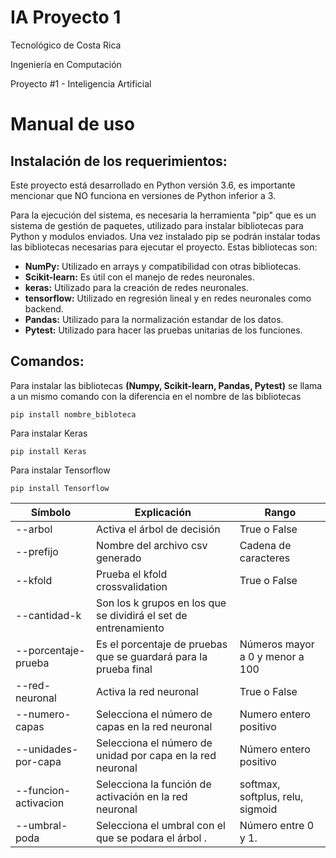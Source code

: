 # IA Proyecto 1

Tecnológico de Costa Rica

Ingeniería en Computación

Proyecto #1 - Inteligencia Artificial

# Manual de uso

## Instalación  de los requerimientos:
Este proyecto está desarrollado en Python versión 3.6, es importante mencionar que  NO funciona en versiones de Python inferior a 3.

Para la ejecución del sistema, es necesaria la herramienta "pip" que es un sistema de gestión de paquetes, utilizado para instalar bibliotecas para Python y modulos enviados. Una vez instalado pip se podrán instalar todas las bibliotecas necesarias para ejecutar el proyecto. Estas bibliotecas son:

* **NumPy:** Utilizado en arrays y compatibilidad con otras bibliotecas.
* **Scikit-learn:** Es útil con el manejo de redes neuronales.
* **keras:** Utilizado para la creación de redes neuronales.
* **tensorflow:** Utilizado en regresión lineal y en redes neuronales como backend.
* **Pandas:** Utilizado para la normalización estandar de los datos.
* **Pytest:** Utilizado para hacer las pruebas unitarias de los funciones.

## Comandos:

Para instalar las bibliotecas **(Numpy, Scikit-learn, Pandas, Pytest)** se llama a un mismo comando con la diferencia en el nombre de las bibliotecas

    pip install nombre_bibloteca

 Para instalar Keras
 
    pip install Keras

Para instalar Tensorflow

    pip install Tensorflow

| Símbolo               	| Explicación                | Rango                                            |
|-------------------------	|--------------------------------------------------------------	|----------------------------------------------------	|
| --arbol               	| Activa el árbol de decisión                                                                                   	| True o False                                                                                        	|
| --prefijo             	| Nombre del archivo csv generado                                     	| Cadena de caracteres                                                                                          	|
| --kfold               	| Prueba el kfold crossvalidation                                                	| True o False                     	| Número entero positivo                                                                            |
| --cantidad-k            | Son los k grupos en los que se dividirá el set de entrenamiento                                                                                                           	|
| --porcentaje-prueba   	| Es el porcentaje de pruebas que se guardará para la prueba final                                              	| Números mayor a 0 y menor a 100                                                                     	|
| --red-neuronal        	| Activa la red neuronal                                                                                        	| True o False                                                                                        	|
| --numero-capas        	| Selecciona el número de capas en la red neuronal                                                        	| Numero entero positivo                                                                              	|
| --unidades-por-capa   	| Selecciona el número de unidad por capa en la red neuronal                                              	| Número entero positivo                                                                              	|
| --funcion-activacion  	| Selecciona la función de activación en la red neuronal                                                  	| softmax, softplus, relu, sigmoid 	|
| --umbral-poda         	| Selecciona el umbral con el que se podara el árbol .                                                    	| Número entre 0 y 1.                                                                                 	|
